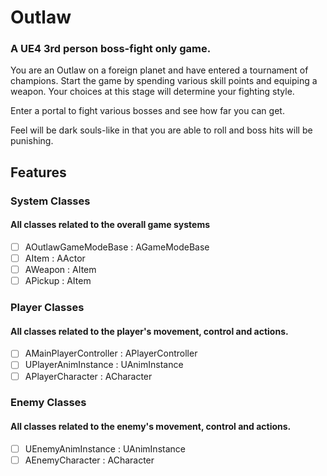# Outlaw 
### A UE4 3rd person boss-fight only game.

You are an Outlaw on a foreign planet and have entered a tournament of champions.
Start the game by spending various skill points and equiping a weapon. 
Your choices at this stage will determine your fighting style.

Enter a portal to fight various bosses and see how far you can get.

Feel will be dark souls-like in that you are able to roll and boss hits will be punishing.

## Features
### System Classes
#### All classes related to the overall game systems
- [ ] AOutlawGameModeBase      : AGameModeBase
- [ ] AItem                    : AActor
- [ ] AWeapon                  : AItem
- [ ] APickup                  : AItem

### Player Classes
#### All classes related to the player's movement, control and actions.
- [ ] AMainPlayerController    : APlayerController
- [ ] UPlayerAnimInstance      : UAnimInstance
- [ ] APlayerCharacter         : ACharacter

### Enemy Classes
#### All classes related to the enemy's movement, control and actions.
- [ ] UEnemyAnimInstance       : UAnimInstance
- [ ] AEnemyCharacter          : ACharacter
